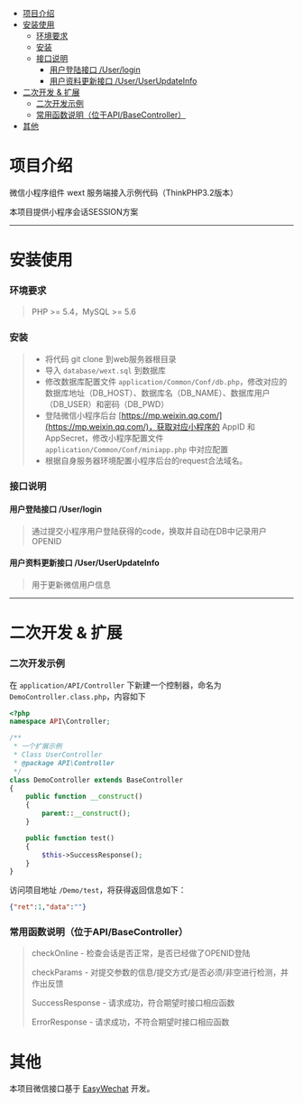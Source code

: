 * [项目介绍](#%E9%A1%B9%E7%9B%AE%E4%BB%8B%E7%BB%8D)
* [安装使用](#%E5%AE%89%E8%A3%85%E4%BD%BF%E7%94%A8)
	* [环境要求](#%E7%8E%AF%E5%A2%83%E8%A6%81%E6%B1%82)
	* [安装](#%E5%AE%89%E8%A3%85)
	* [接口说明](#%E6%8E%A5%E5%8F%A3%E8%AF%B4%E6%98%8E)
		* [用户登陆接口 /User/login](#%E7%94%A8%E6%88%B7%E7%99%BB%E9%99%86%E6%8E%A5%E5%8F%A3+%2FUser%2Flogin)
		* [用户资料更新接口 /User/UserUpdateInfo](#%E7%94%A8%E6%88%B7%E8%B5%84%E6%96%99%E6%9B%B4%E6%96%B0%E6%8E%A5%E5%8F%A3+%2FUser%2FUserUpdateInfo)
* [二次开发 & 扩展](#%E4%BA%8C%E6%AC%A1%E5%BC%80%E5%8F%91+%26+%E6%89%A9%E5%B1%95)
	* [二次开发示例](#%E4%BA%8C%E6%AC%A1%E5%BC%80%E5%8F%91%E7%A4%BA%E4%BE%8B)
	* [常用函数说明（位于API/BaseController）](#%E5%B8%B8%E7%94%A8%E5%87%BD%E6%95%B0%E8%AF%B4%E6%98%8E%EF%BC%88%E4%BD%8D%E4%BA%8EAPI%2FBaseController%EF%BC%89)
* [其他](#%E5%85%B6%E4%BB%96)



<a name="%E9%A1%B9%E7%9B%AE%E4%BB%8B%E7%BB%8D"></a>

# 项目介绍
微信小程序组件 wext 服务端接入示例代码（ThinkPHP3.2版本）

本项目提供小程序会话SESSION方案

---

<a name="%E5%AE%89%E8%A3%85%E4%BD%BF%E7%94%A8"></a>

# 安装使用
<a name="%E7%8E%AF%E5%A2%83%E8%A6%81%E6%B1%82"></a>

### 环境要求

> PHP >= 5.4，MySQL >= 5.6

<a name="%E5%AE%89%E8%A3%85"></a>

### 安装
> * 将代码 git clone 到web服务器根目录
> * 导入 `database/wext.sql` 到数据库
> * 修改数据库配置文件 `application/Common/Conf/db.php`，修改对应的数据库地址（DB_HOST）、数据库名（DB_NAME）、数据库用户（DB_USER）和密码（DB_PWD）
> * 登陆微信小程序后台 [https://mp.weixin.qq.com/](https://mp.weixin.qq.com/)，获取对应小程序的 AppID 和  AppSecret，修改小程序配置文件 `application/Common/Conf/miniapp.php` 中对应配置
> * 根据自身服务器环境配置小程序后台的request合法域名。

<a name="%E6%8E%A5%E5%8F%A3%E8%AF%B4%E6%98%8E"></a>

### 接口说明

<a name="%E7%94%A8%E6%88%B7%E7%99%BB%E9%99%86%E6%8E%A5%E5%8F%A3+%2FUser%2Flogin"></a>

#### 用户登陆接口 /User/login

> 通过提交小程序用户登陆获得的code，换取并自动在DB中记录用户OPENID

<a name="%E7%94%A8%E6%88%B7%E8%B5%84%E6%96%99%E6%9B%B4%E6%96%B0%E6%8E%A5%E5%8F%A3+%2FUser%2FUserUpdateInfo"></a>

#### 用户资料更新接口 /User/UserUpdateInfo

> 用于更新微信用户信息

---

<a name="%E4%BA%8C%E6%AC%A1%E5%BC%80%E5%8F%91+%26+%E6%89%A9%E5%B1%95"></a>

# 二次开发 & 扩展
<a name="%E4%BA%8C%E6%AC%A1%E5%BC%80%E5%8F%91%E7%A4%BA%E4%BE%8B"></a>

### 二次开发示例
在 `application/API/Controller` 下新建一个控制器，命名为`DemoController.class.php`，内容如下

```php
<?php
namespace API\Controller;

/**
 * 一个扩展示例
 * Class UserController
 * @package API\Controller
 */
class DemoController extends BaseController
{
    public function __construct()
    {
        parent::__construct();
    }

    public function test()
    {
        $this->SuccessResponse();
    }
}
```

访问项目地址 `/Demo/test`，将获得返回信息如下：
```json
{"ret":1,"data":""}
```

<a name="%E5%B8%B8%E7%94%A8%E5%87%BD%E6%95%B0%E8%AF%B4%E6%98%8E%EF%BC%88%E4%BD%8D%E4%BA%8EAPI%2FBaseController%EF%BC%89"></a>

### 常用函数说明（位于API/BaseController）

> checkOnline - 检查会话是否正常，是否已经做了OPENID登陆
> 
> checkParams - 对提交参数的信息/提交方式/是否必须/非空进行检测，并作出反馈
> 
> SuccessResponse - 请求成功，符合期望时接口相应函数
> 
> ErrorResponse - 请求成功，不符合期望时接口相应函数

<a name="%E5%85%B6%E4%BB%96"></a>

# 其他

本项目微信接口基于 [EasyWechat](https://github.com/overtrue/wechat) 开发。

